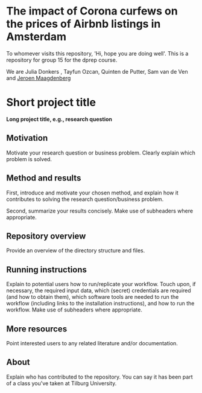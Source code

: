 # The impact of Corona curfews on the prices of Airbnb listings in Amsterdam

To whomever visits this repository, 'Hi, hope you are doing well'. 
This is a repository for group 15 for the dprep course.

We are Julia Donkers , Tayfun Ozcan, Quinten de Putter, Sam van de Ven and [Jeroen Maagdenberg]('https://github.com/jeroenmaagdenberg')

# Short project title

__Long project title, e.g., research question__

## Motivation

Motivate your research question or business problem. Clearly explain which problem is solved.

## Method and results

First, introduce and motivate your chosen method, and explain how it contributes to solving the research question/business problem.

Second, summarize your results concisely. Make use of subheaders where appropriate.

## Repository overview

Provide an overview of the directory structure and files.

## Running instructions

Explain to potential users how to run/replicate your workflow. Touch upon, if necessary, the required input data, which (secret) credentials are required (and how to obtain them), which software tools are needed to run the workflow (including links to the installation instructions), and how to run the workflow. Make use of subheaders where appropriate.

## More resources

Point interested users to any related literature and/or documentation.

## About

Explain who has contributed to the repository. You can say it has been part of a class you've taken at Tilburg University.
